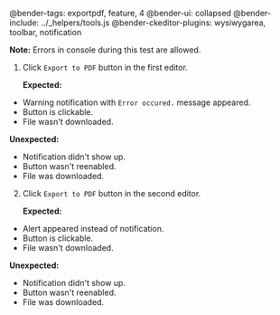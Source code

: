 @bender-tags: exportpdf, feature, 4
@bender-ui: collapsed
@bender-include: ../\_helpers/tools.js
@bender-ckeditor-plugins: wysiwygarea, toolbar, notification

**Note:** Errors in console during this test are allowed.

1. Click `Export to PDF` button in the first editor.

   **Expected:**

- Warning notification with `Error occured.` message appeared.
- Button is clickable.
- File wasn't downloaded.

**Unexpected:**

- Notification didn't show up.
- Button wasn't reenabled.
- File was downloaded.

2. Click `Export to PDF` button in the second editor.

   **Expected:**

- Alert appeared instead of notification.
- Button is clickable.
- File wasn't downloaded.

**Unexpected:**

- Notification didn't show up.
- Button wasn't reenabled.
- File was downloaded.
